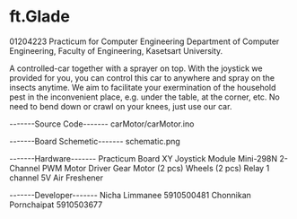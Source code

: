 # ft.Glade
01204223 Practicum for Computer Engineering
Department of Computer Engineering, Faculty of Engineering, Kasetsart University.

A controlled-car together with a sprayer on top.
With the joystick we provided for you, you can control this car to anywhere and spray on the insects anytime.
We aim to facilitate your exermination of the household pest in the inconvenient place, e.g. under the table, at the corner, etc. 
No need to bend down or crawl on your knees, just use our car.

 
-------Source Code-------
	carMotor/carMotor.ino

-------Board Schemetic-------
	schematic.png

-------Hardware-------
	Practicum Board
	XY Joystick Module
	Mini-298N 2-Channel PWM Motor Driver
	Gear Motor (2 pcs)
	Wheels (2 pcs)
	Relay 1 channel 5V
	Air Freshener
	
-------Developer-------
	Nicha Limmanee 5910500481
	Chonnikan Pornchaipat 5910503677
